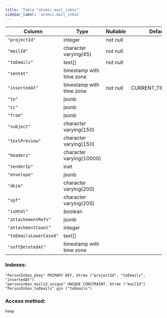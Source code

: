 ```yaml
---
title: 'Table "atomic.mail_inbox"'
sidebar_label: 'atomic.mail_inbox'
---
```

Column       |           Type           | Nullable |      Default      | Storage  | Description 
--------------------|--------------------------|----------|-------------------|----------|-------------
`"projectId"`          | integer                  | not null |                   | plain    | 
`"mailId"`             | character varying(45)    | not null |                   | extended | 
`"toEmails"`           | text[]                   | not null |                   | extended | 
`"sentAt"`             | timestamp with time zone |          |                   | plain    | 
`"insertedAt"`         | timestamp with time zone | not null | CURRENT_TIMESTAMP | plain    | 
`"to"`                 | jsonb                    |          |                   | extended | 
`"cc"`                 | jsonb                    |          |                   | extended | 
`"from"`               | jsonb                    |          |                   | extended | 
`"subject"`            | character varying(150)   |          |                   | extended | 
`"textPreview"`        | character varying(150)   |          |                   | extended | 
`"headers"`            | character varying(10000) |          |                   | extended | 
`"senderIp"`           | inet                     |          |                   | main     | 
`"envelope"`           | jsonb                    |          |                   | extended | 
`"dkim"`               | character varying(200)   |          |                   | extended | 
`"spf"`                | character varying(200)   |          |                   | extended | 
`"isHtml"`             | boolean                  |          |                   | plain    | 
`"attachementRefs"`    | jsonb                    |          |                   | extended | 
`"attachmentCount"`    | integer                  |          |                   | plain    | 
`"toEmailsLowerCased"` | text[]                   |          |                   | extended | 
`"softDeletedAt"`      | timestamp with time zone |          |                   | plain    | 
### Indexes:
```
"PersonInbox_pkey" PRIMARY KEY, btree ("projectId", "toEmails", "insertedAt")
"personinbox_mailid_unique" UNIQUE CONSTRAINT, btree ("mailId")
"PersonInbox_toEmails" gin ("toEmails")
```
### Access method:
```
heap
```